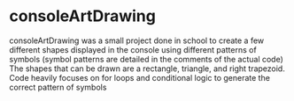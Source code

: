 # consoleArtDrawing
consoleArtDrawing was a small project done in school to create a few different shapes displayed in the console using different patterns of symbols (symbol patterns are detailed in the comments of the actual code)
The shapes that can be drawn are a rectangle, triangle, and right trapezoid. Code heavily focuses on for loops and conditional logic to generate the correct pattern of symbols
